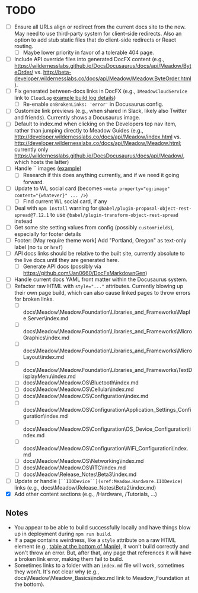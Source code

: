 # TODO

* [ ] Ensure all URLs align or redirect from the current docs site to the new.
  May need to use third-party system for client-side redirects.
  Also an option to add stub static files that do client-side redirects or React routing.
  * [ ] Maybe lower priority in favor of a tolerable 404 page.
* [ ] Include API override files into generated DocFX content (e.g., https://wildernesslabs.github.io/DocsDocusaurus/docs/api/Meadow/ByteOrder/ vs. http://beta-developer.wildernesslabs.co/docs/api/Meadow/Meadow.ByteOrder.html).
* [ ] Fix generated between-docs links in DocFX (e.g., `IMeadowCloudService` link to `CloudLog` [example build log details](https://github.com/WildernessLabs/DocsDocusaurus/actions/runs/6307613560/job/17141911245#step:22:82))
  * [ ] Re-enable `onBrokenLinks: 'error'` in Docusaurus config.
* [ ] Customize link previews (e.g., when shared in Slack, likely also Twitter and friends). Currently shows a Docusaurus image.
* [ ] Default to index.md when clicking on the Developers top nav item, rather than jumping directly to Meadow Guides (e.g., http://developer.wildernesslabs.co/docs/api/Meadow/index.html vs. http://developer.wildernesslabs.co/docs/api/Meadow/Meadow.html; currently only https://wildernesslabs.github.io/DocsDocusaurus/docs/api/Meadow/, which hosts the latter)
* [ ] Handle `` images ([example](http://localhost:3000/DocsDocusaurus/docs/Meadow/Meadow_Basics/IO/Digital/))
  * [ ] Research if this does anything currently, and if we need it going forward.
* [ ] Update to WL social card (becomes `<meta property="og:image" content="{whatever}" ... />`)
  * [ ] Find current WL social card, if any
* [ ] Deal with `npm install` warning for `@babel/plugin-proposal-object-rest-spread@7.12.1` to use `@babel/plugin-transform-object-rest-spread` instead
* [ ] Get some site setting values from config (possibly `customFields`), especially for footer details
* [ ] Footer: [May require theme work] Add "Portland, Oregon" as text-only label (no `to` or `href`)
* [ ] API docs links should be relative to the built site, currently absolute to the live docs until they are generated here.
  * [ ] Generate API docs (possibly via https://github.com/Jan0660/DocFxMarkdownGen)
* [ ] Handle current docs YAML front matter within the Docusaurus system.
* [ ] Refactor raw HTML with `style="..."` attributes. Currently blowing up their own page build, which can also cause linked pages to throw errors for broken links.
  * [ ] docs\Meadow\Meadow.Foundation\Libraries_and_Frameworks\Maple.Server\index.md
  * [ ] docs\Meadow\Meadow.Foundation\Libraries_and_Frameworks\MicroGraphics\index.md
  * [ ] docs\Meadow\Meadow.Foundation\Libraries_and_Frameworks\MicroLayout\index.md
  * [ ] docs\Meadow\Meadow.Foundation\Libraries_and_Frameworks\TextDisplayMenu\index.md
  * [ ] docs\Meadow\Meadow.OS\Bluetooth\index.md
  * [ ] docs\Meadow\Meadow.OS\Cellular\index.md
  * [ ] docs\Meadow\Meadow.OS\Configuration\index.md
  * [ ] docs\Meadow\Meadow.OS\Configuration\Application_Settings_Configuration\index.md
  * [ ] docs\Meadow\Meadow.OS\Configuration\OS_Device_Configuration\index.md
  * [ ] docs\Meadow\Meadow.OS\Configuration\WiFi_Configuration\index.md
  * [ ] docs\Meadow\Meadow.OS\Networking\index.md
  * [ ] docs\Meadow\Meadow.OS\RTC\index.md
  * [ ] docs\Meadow\Release_Notes\Beta3\index.md
* [ ] Update or handle `[``IIODevice``](xref:Meadow.Hardware.IIODevice)` links (e.g., docs\Meadow\Release_Notes\Beta2\index.md)
* [x] Add other content sections (e.g., /Hardware, /Tutorials, ...)

## Notes

* You appear to be able to build successfully locally and have things blow up in deployment during `npm run build`.
* If a page contains weirdness, like a `style` attribute on a raw HTML element (e.g., [table at the bottom of Maple](http://beta-developer.wildernesslabs.co/Meadow/Meadow.Foundation/Libraries_and_Frameworks/Maple.Server/)), it won't build correctly and won't throw an error. But, after that, any page that references it will have a broken link error, making them fail to build.
* Sometimes links to a folder with an `index.md` file will work, sometimes they won't. It's not clear why (e.g., docs\Meadow\Meadow_Basics\index.md link to Meadow_Foundation at the bottom).

